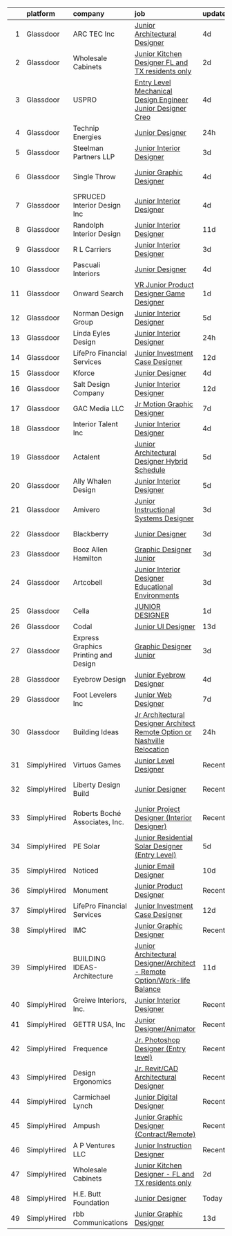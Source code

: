 

|    | platform    | company                              | job                                                                                                                                                                                                                                                                                                                                                                                                                                                                                                                                                                                                                                                                                                                                                                                                                                                                                                                                                                                                                                                                                                                                                                                                                                                                                                                                                                                                                              | update_time   | location           |
|---:|:------------|:-------------------------------------|:---------------------------------------------------------------------------------------------------------------------------------------------------------------------------------------------------------------------------------------------------------------------------------------------------------------------------------------------------------------------------------------------------------------------------------------------------------------------------------------------------------------------------------------------------------------------------------------------------------------------------------------------------------------------------------------------------------------------------------------------------------------------------------------------------------------------------------------------------------------------------------------------------------------------------------------------------------------------------------------------------------------------------------------------------------------------------------------------------------------------------------------------------------------------------------------------------------------------------------------------------------------------------------------------------------------------------------------------------------------------------------------------------------------------------------|:--------------|:-------------------|
|  1 | Glassdoor   | ARC TEC  Inc                         | [Junior Architectural Designer](https://www.glassdoor.com/partner/jobListing.htm?pos=101&ao=1110586&s=58&guid=00000182ed9b9d5aac1ad664771bd3db&src=GD_JOB_AD&t=SR&vt=w&ea=1&cs=1_3f365fb9&cb=1661843775103&jobListingId=1008094250347&cpc=A3A70288DE13670E&jrtk=3-0-1gbmpn7brim8n801-1gbmpn7cdj464800-057b9ef726cdf355--6NYlbfkN0ATuzukLZvOA7Cxi5gGVTPK8s05ijijAIGQnHXs5Od0Xxlz_9ucv3NNMmMCiVCRnamLwynqCI_gH0TeJNJ8dPDCE9JBqDAqH1bTDht-y13r2k6KK0hLrrYz-6H1kzOAYAPZ2LpBMGePNcYe-OxGoZbJ3nZcV01QIzIJzMuse7ZZpjxaUZXBATd76pcjJNWgO1tEMb6GILNJw8crEafLTlgDGBGHNRHy2FJDJ_c4zS3L84Zion32N5QP4JmFKBlnN0SCfnYEvxRxi70eZby-XKpRe_Ok0bCHGi02vfA9kuxXWuRtABaRUdHl0Mf1Cp_kRKBWcxhu2_QBUi3RgscsZIAcnf5QsiG0nb_xOadFHn_cjZU7AKkN6wDdRnA_RhlWRITk6HJVRMcPbmO6yUTboIzjo8Rv2pKw2p87UKAosVnNrg9QCR1SjF8MVSfPwVzFq_radzzh4WgFNvx_k02RGQ1v25qhmBrroAydr-d7W52ybyo6K5_h6DE4Fstz8uvX6SWn0vJW0vgj2A%3D%3D)                                                                                                                                                                                                                                                                                                                                                                                                                                                                                                                                             | 4d            | San Jose, CA       |
|  2 | Glassdoor   | Wholesale Cabinets                   | [Junior Kitchen Designer   FL and TX residents only](https://www.glassdoor.com/partner/jobListing.htm?pos=107&ao=1110586&s=58&guid=00000182ed9b9d5aac1ad664771bd3db&src=GD_JOB_AD&t=SR&vt=w&ea=1&cs=1_29047e21&cb=1661843775105&jobListingId=1008098268193&cpc=7C0AF3FAC6523A09&jrtk=3-0-1gbmpn7brim8n801-1gbmpn7cdj464800-f3fd95e2d0fa8d1c--6NYlbfkN0BlfbrJSa3PHbvhjyyeFfDNoZtTpcLzI_2-SDNU7B3WsGWIYDmyktT4bk3iCG4V_I4NSMt6RktoGBD42Vee2kHPTUwIdLEBkku222GgmCSbmWZsv0P5GArL2zHJynDTdLcdeNouMZgwEqPNoplWHHLppId7MgI_Mft5OHOXfBW-BWToCueP3bzQ6BGomKlampT51HXlDxzhyeBSmLrLPPIfovXdUoMWHvbFKMqQk_dvcsThzqnAcWdsv8HNr2rtGP-GVXvZdFBm9PZVN6isFesAT_nEr06s754OWaNIqqAGJnWMnJYuqBJHO5sz6vSEdkLuFazs7KdZdiYcz4MSm6LQoxPQttswschQvnohPJ5jTe1NOXceREkKHsgGTlGtsSFnKNxzZQPXVYyzCIK0Mel-cx4bgxwLAX1Utrc1UbuytG9lcUxXsrkRxtun710uxExUb7TXf2f7nDb4c4LvFSbM1sBhDaUdt0_C_-ZQ3XYLxJoNPawAqeLC2xvh_uPvJJ1XsEoJwuYOtw%3D%3D)                                                                                                                                                                                                                                                                                                                                                                                                                                                                                                                        | 2d            | Remote             |
|  3 | Glassdoor   | USPRO                                | [Entry Level Mechanical Design Engineer Junior Designer  Creo ](https://www.glassdoor.com/partner/jobListing.htm?pos=123&ao=1110586&s=58&guid=00000182ed9b9d5aac1ad664771bd3db&src=GD_JOB_AD&t=SR&vt=w&ea=1&cs=1_edb2c56f&cb=1661843775106&jobListingId=1008094854998&cpc=42BEC95245890617&jrtk=3-0-1gbmpn7brim8n801-1gbmpn7cdj464800-8309132feb7f28b4--6NYlbfkN0BRn4zFEnrE7Hgq_DYkZ6ukOxkKFK2hKx5vcgIJkJGtHqn-_lZAUF8xZLvQ0FswlpgDBcr4pAeceV8rQtFTdXx3FoslhKpkhqQdailWpiYSOWTn76GFyo9UJtDI1Ncu4n-timKgx-_3nKHfw-FKMvw0kY1gN_xKWMjABPrvyOKpKZfVVYuXbbJFlbhthFXF20WfMKaxxoqfOoaCqVJy5OjQBjmD5a8U4KSzX8F7qJ7pSBi9G3uUD1LK7FUG2ac7Ca7HCSr-krM0JgijuyyQxWfyTYZzou4_zhsBiyfLgZN572PMXpC0A-m2CWZR_DHmyNfXs-HIB_1r3gP5Jx9CpZul0eDR4BSYQ37tOhG3sgy8ULWlwlAIfEkuv1otrnNyaSEtgaIVLMFuDpieRO5H1m0wF67t6MWBvbSgrTK2P2gwdGwy4iGtMiEtR7HqilQHb4lCRQ-gHq4lGrN-_ybQK8FLCbJ5h1CChkPu0R-b9yTyNiUy2rTJxGEERK9ETkYs3wk%3D)                                                                                                                                                                                                                                                                                                                                                                                                                                                                                                                           | 4d            | South Windsor, CT  |
|  4 | Glassdoor   | Technip Energies                     | [Junior Designer](https://www.glassdoor.com/partner/jobListing.htm?pos=126&ao=1136043&s=58&guid=00000182ed9b9d5aac1ad664771bd3db&src=GD_JOB_AD&t=SR&vt=w&cs=1_6a8b0ad6&cb=1661843775106&jobListingId=1008101969155&jrtk=3-0-1gbmpn7brim8n801-1gbmpn7cdj464800-a56568d42361b660-)                                                                                                                                                                                                                                                                                                                                                                                                                                                                                                                                                                                                                                                                                                                                                                                                                                                                                                                                                                                                                                                                                                                                                 | 24h           | Claremont, CA      |
|  5 | Glassdoor   | Steelman Partners LLP                | [Junior Interior Designer](https://www.glassdoor.com/partner/jobListing.htm?pos=125&ao=1110586&s=58&guid=00000182ed9b9d5aac1ad664771bd3db&src=GD_JOB_AD&t=SR&vt=w&ea=1&cs=1_e0b89186&cb=1661843775106&jobListingId=1008097599182&cpc=3DB599BF2F4828F0&jrtk=3-0-1gbmpn7brim8n801-1gbmpn7cdj464800-81c048e17e95917c--6NYlbfkN0D0ff9e8Lfwlpl5zGbQmpn59AL71QmFd7VKOAnfyjZzp5sdngV8WPgYe0dov1m7Y2n6ENyDObNOwhKNfd7rXcdpfbE9GTdDpdt64x2Ho9CCkPzyOazyksdAeYNecdw0O4tv9S8ZJzhg9Oeq2Km-oDKFHaWUBhv6seCCv4hQQyLKrkjd2qPautQyQ6JYZ99Abacvy-ufNVwGeYxmMP4ycXIACnJhg-_gUX7HuSmJQm001HU-e5T5sh_dOCJ3ghPq2IfTb4qH8tHxy3cMMl8JXMu-6x755-EZ0KhxFTu3wsFf03k1LCM6GIMr7jOoo1WYTirBqKf46XGACaHSR5_tcgye59MoXHdiByqgBAbQ05Eu3HbUm3xMKrpMAWQJLUNZfkw-SIKJNKBYhEI_4u0xs349lHYSgd_El6_CYYJd1Bb72tYdsV8WTYg7LbMboN-nqRbAHzZLaEalf8G2FqMwYxgJsVFD119U05o%3D)                                                                                                                                                                                                                                                                                                                                                                                                                                                                                                                                                                                                | 3d            | Las Vegas, NV      |
|  6 | Glassdoor   | Single Throw                         | [Junior Graphic Designer](https://www.glassdoor.com/partner/jobListing.htm?pos=113&ao=1110586&s=58&guid=00000182ed9b9d5aac1ad664771bd3db&src=GD_JOB_AD&t=SR&vt=w&ea=1&cs=1_4c6f32cc&cb=1661843775105&jobListingId=1008093906514&cpc=AF1E4A3695F490BE&jrtk=3-0-1gbmpn7brim8n801-1gbmpn7cdj464800-f1e6843086cf684c--6NYlbfkN0AtR68e5gWpPxoovZgA7Udo-dcymoK0NpHFMpIgh7LYz2C1XxeLzcPjsk7UA9wIg3Bv6JPGnUWupLVEP_GNWpfB0grC1q4D1TLyKBQCh56e5gE8lcT68q2yEjIiZxRa0lI9tKQ9_RuaMoUbr-yvXJFevFSXzzb75qbXcB9GRVNCKcdMPm1VnIqSABOLmevdCLuKAKDh7I8XsSsZfwaI5ZH5IMe0PY6iiE-lf_oRs77tZSHOx7gMLfmOH__TR5BIuCwKRm8dPa97Zp5GRF3bhn3A6D499ReYpVS2aTHmoiLtbN_8fLzf5mgWqEdk-j0g_5ply7S-U5FiaC7-jBbAhYSOJqYUA47jvD_IAjjip1EkzMpdPtnMEjKeOcB7q1JcPl8c1yD3z_k180SvXCbfd1E9V_8YyU6EMDlWaNo5E0qPbi6uvstnO6Gv9V0Xte-Fqv2m5sINWdptG4xJJVnxptG7Xn0iV0PhdWl4vbrTEAPdGEZGesDsBLDBkjJM_tXQBQ8%3D)                                                                                                                                                                                                                                                                                                                                                                                                                                                                                                                                                                 | 4d            | Wall Township, NJ  |
|  7 | Glassdoor   | SPRUCED Interior Design  Inc         | [Junior Interior Designer](https://www.glassdoor.com/partner/jobListing.htm?pos=114&ao=1110586&s=58&guid=00000182ed9b9d5aac1ad664771bd3db&src=GD_JOB_AD&t=SR&vt=w&ea=1&cs=1_e1275bea&cb=1661843775105&jobListingId=1008094558478&cpc=632C08DE5A4EA969&jrtk=3-0-1gbmpn7brim8n801-1gbmpn7cdj464800-80ebf77650ab9797--6NYlbfkN0CyuKPqNU731rQxIAuzkiRbt4QedJXsrZ0xIuHeMJBfly7fM2DZXWCz-6qZzSdpwEO5m4JQNTI39-wSz6eSJAIe2DCWQ1g9E6jbihSTcdukLL9hmXddjUm3lrv3zPf-27_LJHtVvA-jmYa6UZrtqZdYTLq60kJRfkOUZ8MWNF_A7uzIKChvmUQr3Wmb0NbKUkrXadgRCnJ9g9t9riH3j-h6MHP5mwAcDy1crV2vlZ0iE8SD9vypaG0q6kKZiY7cfz1SvNx3CRg4Y_D7bOvHGVA86N8LQUEYZjrLrXiHgqND2esikLBrsalbNPI4xLPX-Wt01HG7JnUDnvp5hduxVZPCFoawmUSRT9srrrlsI7ByMovsuw-1tvtq1wVMn4njEtEV2c20HjXnJu3Jpg6MxqaUjdAoBoa_58zITZy_9BvwNt1_GzURmLPIlKKIBP454WjlbtUHgpnQsO7eXCC9IOXssVj6WI4pKJbu2YzcjgD2fKe6ISZgKrvmIOx3qMWIPi4%3D)                                                                                                                                                                                                                                                                                                                                                                                                                                                                                                                                                                | 4d            | Carrollton, TX     |
|  8 | Glassdoor   | Randolph Interior Design             | [Junior Interior Designer](https://www.glassdoor.com/partner/jobListing.htm?pos=102&ao=1110586&s=58&guid=00000182ed9b9d5aac1ad664771bd3db&src=GD_JOB_AD&t=SR&vt=w&ea=1&cs=1_f4a52079&cb=1661843775103&jobListingId=1008079188660&cpc=8A54A1F981347279&jrtk=3-0-1gbmpn7brim8n801-1gbmpn7cdj464800-4d09b880a2dec2e3--6NYlbfkN0Dm7HJbIg4ruS2rw2_5Kmv_C3Q2EB3IREHvkIjE52PdII9_P1yk1vyVd1wOci3etUI3lnF-YRAndig6bDddWximtRFYJcLTuaMrU3ZgL8XNmC60RS8tKwgkaSL7LamrLrGDZ-FE8T0i6TJrGFzUTct1bQ-txvhZD1XmZwOic30JtYiQduOiZGvslV0f9iKGCJCV03S2EeVbrOcf5XJdDfLp2gqw7SxsOa9Iw4IKpk3MdcGAPAWNnrFl6Vqk0TeJKq3h76YZ7TQ7e7827jNe-zbTCI2UUr4ix-WQac1va623jjmxYVenEfHj8UdUDCVNnEqEyeLZpDfn4lT6KKGzGO0mdyieDyeTSwO7eE2V4Z2LVOPp0sQcyNhIRtNzjYlFt9swyGvldzq1i_DtGkF7w2IqmLcOp3AiiVfwvaDIVt6ySZjjkEAixq8rKXCeSrHnS9uSa85yUgKBm9JZ_Cy-fDoNRARcYWdpQg2YfyCR2l25T54K9usAP4J-UcFaOKDV3vcpCCLM20vs5A%3D%3D)                                                                                                                                                                                                                                                                                                                                                                                                                                                                                                                                                  | 11d           | Long Lake, MN      |
|  9 | Glassdoor   | R L Carriers                         | [Junior Interior Designer](https://www.glassdoor.com/partner/jobListing.htm?pos=115&ao=1110586&s=58&guid=00000182ed9b9d5aac1ad664771bd3db&src=GD_JOB_AD&t=SR&vt=w&ea=1&cs=1_6f7f37c2&cb=1661843775105&jobListingId=1008096745499&cpc=70D6958B2CFB98E6&jrtk=3-0-1gbmpn7brim8n801-1gbmpn7cdj464800-9256d396ca24181c--6NYlbfkN0CEU7YCBRXIJuwh0S1DY5rcy4i9N2xzd4yTx-M7keG5IMdMUqIHQO7mqhmXcBCsmx_zUEN9x9Jyinyw1rIMw3lJEAyx7rk0mvyOU49hRE9wVYZ8FuoqmK5uAwopikWR5XXqHov9crqh_bN319ZOd0XA6mHeBW2lKg_8kdV_kNJPwyijPEaYKKGBHA7akwYOGHRbe0MfQ6QWf09IrAGEmY9IPB_QuB1e1DvR-s5ppRZtRHf6zQlc4hFXtpnSEICzckwzsNjXfqA8rwJUvVjSHcLQSKl8dauRetzP9hoFKUXqxJKgZnOwUDXFC70ENuRsi3p4ECy8WD2-WJzvuWorE_x5TpNZByyQbMyQ_MqlR8-hJrPZ7dxpdewYKkivTayKiUkAAIP3tG0CJDjdPBpT-fuqRgnwNAeeNxa80LxISzC1FNZcLZTwi0oHkT20l6tglzZhI2MCzTaUM8cGoWeRqPNDHJx8AcnNcVqOlitpfU75R9IJtxf2xPvXv1pLByPuEYzbwBTxjg1KBysbbk76v8WI)                                                                                                                                                                                                                                                                                                                                                                                                                                                                                                                                              | 3d            | Ocala, FL          |
| 10 | Glassdoor   | Pascuali Interiors                   | [Junior Designer](https://www.glassdoor.com/partner/jobListing.htm?pos=112&ao=1110586&s=58&guid=00000182ed9b9d5aac1ad664771bd3db&src=GD_JOB_AD&t=SR&vt=w&ea=1&cs=1_82de0d67&cb=1661843775105&jobListingId=1008093751792&cpc=1120CD366D53BFD9&jrtk=3-0-1gbmpn7brim8n801-1gbmpn7cdj464800-0b1b030b10c0aa56--6NYlbfkN0DzaDHVbxJ-LJZej0v9fk4K-FwNocoxjQ_zxp68kPBvcnDJ4c9ythlAMIilsGNi5wwn-LoRb4UEfgtGq3ZvB1Zg0pITTFyGPhriIrC2o3U87FUzBwYA0ldSfmyJzui37aymF4LjivGdvfu__L_3KTm697mo-ROHiiibsTSMDP02PNUNbTpvO5_or2O_806KvRsSxcRiSehbtr6fFEpjdBlsHStuqjJ-Ev-hi_lm_39upmtdspYMs1MF55yZSmZPel_MAur4nT5WzE-v5gJatMKXBYCNrGKXBiSpKpnWsdc4tiR1PmZgm6EmJnqJpofyL46pY9UCl8K6DcIUAU9XsEUP5be59WRupuBZ2NkVMqqVaPSGMKEyhHldwblwnaQZ6pTUj1BB-7pwzUpIMQerip05Jx9_DLWIZ7J5aqbqT74Kdef-ok8R0nphGzWsY7-7bOG2C_htqxDEKohfIpmd_JDe-a1zXqqRJpnf7w6hMI4kfLwjjvs73J3QreTRzonrccc%3D)                                                                                                                                                                                                                                                                                                                                                                                                                                                                                                                                                                         | 4d            | Boca Raton, FL     |
| 11 | Glassdoor   | Onward Search                        | [VR Junior Product Designer   Game Designer](https://www.glassdoor.com/partner/jobListing.htm?pos=121&ao=1110586&s=58&guid=00000182ed9b9d5aac1ad664771bd3db&src=GD_JOB_AD&t=SR&vt=w&cs=1_e92813d5&cb=1661843775106&jobListingId=1008099053226&cpc=F4EED0218A761C36&jrtk=3-0-1gbmpn7brim8n801-1gbmpn7cdj464800-07bbdb308ea4cc37--6NYlbfkN0B7YoEZZ2QAGDyEGGmBPAUWSHc1Mt3sMCn9FehKcWA3w0f8WX1n9N967XqX1pCIHHLFdmzbhUsIqV71s7ELi4968vvXF1tNBLroB6uxZKxOmwhjWdxb5OGPft9Hp_QzX1Za0pDBa7zXeAU8-B_2iBrng0C8MzgiMDMQd45vBq0TCv-HB9JvD6Trlxtp1XjkuDldERyobEKdED8cY4iUpTSkW6iDdFehJzsmfrmt-FTJVBBwlXQdRRGzwBYfVYjlM7LwHgl3_ClKrtArQn4eb0CyR8Kb82ILQj_9pLljYxwzZCBxmU_O-YZ3MBP0ULI6V_xW3IPDORUQtvhU7xQwTT5S1kzc4Y7oJXl8-dWZfFGMEnlIzDPQGDeMUQJU7iqxRUgKjVHDhD2n5Ko9okYDEu07MZF1RUy27dLZmZt2DSnTHNasi2-4PLSjg8-1kAaSe92aw4tlLksig5g_DkekRbEQ8zYSsf6CX4qR4EqGzhy6TTQsaOg8l53JY6oRaDR6CQ-55DsyMS7VvrF7W1hXDjNvC3P0Gwqt08fwHQMHDTNJebNtgcho1z_SyMz457cGL2rGoqKXqQ5IPMNteV8DIMgB-YXaqKBOfI6eK1ESlaO4zCN2tJSNz81CPaJ1ZNgpn6cdvVhrMQ8DZWWXq2NtgZx4l3WTBQOu3p6UEySI4nNQPkx8pLy5GXJw7MGuEy90d-6qt3oI9bKGyol27bqJD5WWJEXCIznz5-NZ38jjVkCtoH-dCadKXeY82-64aM1MM3RftYB8yS63WaO16-tk0Ls2AZTMsYOwvclzvjrCDRNUEtRQQbklCW26lPZeALDXtTO3sPon0MRlHAbkIAKLCgueyI-GMdXq84SD7ScWwReFH3MwMGZhvk_4InaiXoKdHOVYqcL9p5C19KZsOnHEAnf7OrGD2xGzzGL3k2Z-Hg91lZuWD7itBet0uxDZaHN6-4zMvLWjRqUcBvsaRCizJD_rXWfFNhEoKJima49iN5Y0LAFNH0Zx0gX6lAaE2LCDZoGG3qU2iesZKUFAmEbrcCv8) | 1d            | Seattle, WA        |
| 12 | Glassdoor   | Norman Design Group                  | [Junior Interior Designer](https://www.glassdoor.com/partner/jobListing.htm?pos=106&ao=1110586&s=58&guid=00000182ed9b9d5aac1ad664771bd3db&src=GD_JOB_AD&t=SR&vt=w&ea=1&cs=1_bbe75f53&cb=1661843775104&jobListingId=1008091013496&cpc=D297ED79D8873EB5&jrtk=3-0-1gbmpn7brim8n801-1gbmpn7cdj464800-efaf4b689120a06a--6NYlbfkN0CHpSnjIPxMtekS58WZl5Olhjo2iWL5RjE_Boe0ccr3FtkVqT9ttgfNZuNgCYEyW5kaF_j_ERvRoMl3aOL6iELE_iFuf4jM8Pcb80In-m0Mrq_JOqu2SBYXbdh-aTyqsqhel4b4QPkyIMS99RJA6ELd1DC1iLPwdJscJEGiT3D7We9RrQ9fn8RAabDk3uGoJ9_pMWErQL44b9dnjSOnKzK7Vym2OqsGOAhxZI_eDo0okqTaSDEZpLkJqBlZ1MeiCvshf_48lbfC7dUNGqDHMVn1nrH2l7lGU3jCBA1PI3ivF_jVd1d6ZxFuX_bUsXhI5PboqmTUXh2hlIycH-v1J2KBTDZ9m4kGftqRt5cft9Mt2NbRQEeXm35kF93yQmG-IZVz_YeE3def9bRMg1R25-prGzCsB92_KwbTo5Ka2w-UhPVjf7f_yys6w90F-R2vwkop0iTkcsRva72XjWNhvF5zgnEtGqA5h3rk4WCcy3P829JW9009J-yez5_aE3qES3AWTsHezfOoKQ%3D%3D)                                                                                                                                                                                                                                                                                                                                                                                                                                                                                                                                                  | 5d            | Redondo Beach, CA  |
| 13 | Glassdoor   | Linda Eyles Design                   | [Junior Interior Designer](https://www.glassdoor.com/partner/jobListing.htm?pos=120&ao=1110586&s=58&guid=00000182ed9b9d5aac1ad664771bd3db&src=GD_JOB_AD&t=SR&vt=w&ea=1&cs=1_f5b17e79&cb=1661843775106&jobListingId=1008101074480&cpc=D2F1DE17EE1F43B9&jrtk=3-0-1gbmpn7brim8n801-1gbmpn7cdj464800-4912c4eea68bd0d4--6NYlbfkN0AODPOXscLRAxm9jsjbteOzZ_D1iDMBTg394OGSZWek37ZhFC3Ck4axA_L-GuQUyoC-bzWEhTy6cnWIrjQGXeyxGNTM1GcgEyfzGRqAQn53sa6vTCQZtNXkHzoH1aZinIkEg3Y6dvoerE15aiqBxV5CBjui6aKCtZmhnWeQdnlEYgb_XRSRx9OztEeaI-Hw9V6k4q7wxYwKx99LcNdqRSaCq0hjz-LYuYYUb3iG8oumLsbds0YuCcyMM4uJVEgy8XBdH2PPpVOYik6vje7VbEWeYNXGlsb0w4u1N8UR5D51p3RN9NnBety5tfcPX7KQ6ogdaFSPincYPTEgkwuuYxD82cqzU_Yp0zEfGWchGEdRnNThTKS7BQGX99QabRb2F0DkRg-Ajas1UEPgn88lHtQpv1S7UM7vN5sNpdYkWF8JxA_eirHvyBqJtSKU6Y2twTT8UzSWgLrZhapmcKE5SBfRj38rKnstX28h2f7k-ExOjK1tjCdjaor0n5UDsTO5uMo%3D)                                                                                                                                                                                                                                                                                                                                                                                                                                                                                                                                                                | 24h           | Houston, TX        |
| 14 | Glassdoor   | LifePro Financial Services           | [Junior Investment Case Designer](https://www.glassdoor.com/partner/jobListing.htm?pos=104&ao=1110586&s=58&guid=00000182ed9b9d5aac1ad664771bd3db&src=GD_JOB_AD&t=SR&vt=w&ea=1&cs=1_297480be&cb=1661843775104&jobListingId=1008076685751&cpc=AF02A54CD0F60729&jrtk=3-0-1gbmpn7brim8n801-1gbmpn7cdj464800-727924652b8fd072--6NYlbfkN0Dx3r3E47sSe5bB3PIy1uzBZvlB7xy2NhfhZMlxQTsxrB8uLyVvmRNwPFYWTBk5FF4WHpjSI-NS59NfzYTDH3ELqzy0YBYVITRUNzKTFbHION4ITYKG9rBmi_5My5BAlMFmVsFVG6HhY3-dQPDDge115hsRmcuXBqmcB7o5MCtFRikzv6LELP-ChSq3VddlmTguq1_0EkRv_l6QRvTVDL5k1N9vSaFdDKD7b4VWbV3Q8p5RgaM7HAG4KvYG4Qomy26UikzhaPAetpFsvAc3hwWJDe-s7xVbSrUBV-gq_yhh0G655f-fe_sRnUjfn9qPRrUVhUQomROUlunvZjyz9V7PYFOOxkpo7A5C--Mm3g4bm8P-xCkfAeoKWDaovscWlGx2P6ObG-C_FsH6JCuCuHpHbK7NrWlJh2z5c6qD93UXaTZe7Q0JzXDZ4w-TJnZ4goW5Z6199XWT3D3cALI6TALdDgFdfMGt4F3INAsZYyWYqZ9b9EUT6w68LWdYBrnj25KvelVxoS0Xhrc8a2WqDyW2)                                                                                                                                                                                                                                                                                                                                                                                                                                                                                                                                       | 12d           | San Diego, CA      |
| 15 | Glassdoor   | Kforce                               | [Junior Designer](https://www.glassdoor.com/partner/jobListing.htm?pos=103&ao=1110586&s=58&guid=00000182ed9b9d5aac1ad664771bd3db&src=GD_JOB_AD&t=SR&vt=w&cs=1_24f8f839&cb=1661843775103&jobListingId=1008094267894&cpc=AC285F3A3ECA6BB0&jrtk=3-0-1gbmpn7brim8n801-1gbmpn7cdj464800-817b2b742e64e586--6NYlbfkN0C5IatSLh_Ak1q39eQQoPIxD737RW9NeiYGvIRXkrLjEBkC4LI6KweFWWPiS1PvvlxUGdptNRpw1mKcG6uwONvCySWnoOePvZjv-5UDHtES02hrrnV6BclfjQyml_vWbILDvjFYcbpWqzkbxJHd24OcR_-727oMjFKmKdl_pqhcqf5gAX6r6sc59vJbZ4i6o1c7a4uiLj1hBidpWg54qUGMGir8QmewzXwBp_c7JfaMHdKkSRXHrhqkj4LVMSCyIa2-TdQgahCZifHVZBGBiEw7u8j-WIAaT2JbMEexMgaq-VtmAE9j8ZoKrbiFJkoEankRaocjRr71o88k03b8ZNfqEERhQNii3fCwv29iQ79jPzLH8hrKSPNt0mP0YX30kgi1DvGZIKW51W2rssU26mMkZ3x-fvKICmxYnP1rSzBAorNyPrNEXug1hpBXhoHltmuzSsJjODvQF3hRbSDHguw0xZQsmgW8oaUMMj7oTJFpKLs-b4gR6TI1RsmsH2h3nmeUcjD0zByng5lAi5XHaVGngvvjqKzNoJoZO2PQG1-uRfyXTlHulBjn6I_87wTyLufqmqJTmayC27UdiIKLWMUjoqBeO4pqz9A%3D)                                                                                                                                                                                                                                                                                                                                                                                                                                                                              | 4d            | Draper, UT         |
| 16 | Glassdoor   | Salt Design Company                  | [Junior Interior Designer](https://www.glassdoor.com/partner/jobListing.htm?pos=108&ao=1110586&s=58&guid=00000182ed9b9d5aac1ad664771bd3db&src=GD_JOB_AD&t=SR&vt=w&ea=1&cs=1_fd88b57f&cb=1661843775105&jobListingId=1008075992039&cpc=FAD720BB8CCCB15B&jrtk=3-0-1gbmpn7brim8n801-1gbmpn7cdj464800-cac9bb80cb5501fe--6NYlbfkN0DdNONLqhA8z6QrX6vw37qu8cGScUjPKwqVQr3YAsb4-5m6SkYfcfunuN3jUxNsfWU89sRWVHoZH6XUZL6xZ3IBC0CyBN6nh6kgszOkxrZYpxDZ0CYY51q7uLAbKqLo5XowCTL3Y6p4S9_HMBpdnAlD9UsLDhoLu5SCAg_VPBu2PHn28n7rDHPApDAvsjGt65PA0u-EJD4_Bd2Lnq2P-Uc5SstBk0mJhNrbK9iwduRqcddAtHQEy_FzojsTKwfdJXjeEl3Ut_6T8m3JcAimwyW00pWU_a3s8krvMpBLkJnd6lC8RPNfd4RRMRTagftFVJXDbyrsFxec7zY2KKreIbCZ6616c628HUy8Y2xUPblLNHM_KY5djMKObA4Jff3nUYseCbeF9uMPPs4TqOJQAiTCJZLUsOejoqLEYHcSU6mik0xuwJIPaMAO2xbOyhYSyN8BvfyXYjQ91HTovh-_ZYCg_ea_Kl4QzcKa3_HxLvQ1H3h9tgPcpgByyZ0rwyBeHQ6BEANoz9T3qQ%3D%3D)                                                                                                                                                                                                                                                                                                                                                                                                                                                                                                                                                  | 12d           | Red Bank, NJ       |
| 17 | Glassdoor   | GAC Media LLC                        | [Jr  Motion Graphic Designer](https://www.glassdoor.com/partner/jobListing.htm?pos=118&ao=1110586&s=58&guid=00000182ed9b9d5aac1ad664771bd3db&src=GD_JOB_AD&t=SR&vt=w&ea=1&cs=1_2328de5a&cb=1661843775106&jobListingId=1008085746301&cpc=2F9DD8B511C89582&jrtk=3-0-1gbmpn7brim8n801-1gbmpn7cdj464800-f0620e6494274b18--6NYlbfkN0B8wc2uI2eQGGJXf3d3nLXPKFzo95-IQeOuA075nEXwX6FPQD_zAYTaUETnn7SikQCCOmcmzbb9Z5BnQ4uy5QYTopO5-dYTl6ZUhkEmM11yhyV7mdgQyzzxMAj1WnjFfhpwCW0CXK9jWNvfIAyZ96VyTkEEWaQnk8u9qlSt0KqnWQa2DleWvfGBeQR7eVYqDrRy3v8HSIeqVZHVufMTGF1CpU3Jcus6z_vEJjAGj3QYd7sbPeViEyeV27gjixw8t4EXh5rrpOlOD1UUejONLn0P4VB7eKCJ0Fdj_tD8UELHQe_YEDlPFmzaSzoRVaDwpeClDfEH-Y_fE-zumR8ea6wgDxrQ5aZGrkxerj6G06-dxlso_iSSGHhRSAk5bjUAl5cq3NYrlL00I-FQwpXr49yfCKCM7-a52oCjIJaeR772iXgSTeO0pO2EsOUjKI-KTC5cpZ4W2vkf44cLvHhbYddwHiCmSu98i6pLcrUhmM7nQDsSSjJusujyjy25tg4rJh0vXOr_GSoL5w%3D%3D)                                                                                                                                                                                                                                                                                                                                                                                                                                                                                                                                               | 7d            | Fort Worth, TX     |
| 18 | Glassdoor   | Interior Talent  Inc                 | [Junior Interior Designer](https://www.glassdoor.com/partner/jobListing.htm?pos=122&ao=1110586&s=58&guid=00000182ed9b9d5aac1ad664771bd3db&src=GD_JOB_AD&t=SR&vt=w&ea=1&cs=1_613e11b5&cb=1661843775106&jobListingId=1008093696882&cpc=1FDE87803EF93CD3&jrtk=3-0-1gbmpn7brim8n801-1gbmpn7cdj464800-59443bd6d1daeb87--6NYlbfkN0BHO6Xna3q-OA42Vsaiw1ZeznZFfapgo8usajcmRKi3skOMo-kYHK_BA8RYVOp6Cz-wAL9beryq3uwVs92uFI_WrwQtbvjFPpwwvcebrHFGqkBQnB4NoZfETul85aV2HS6AbA1S5S9UcIJeYtXBGW2AHMDF1IQf0bYVyOqBwIx4QAg-Uee9Wb-_HE9ErkT6gJWNMqQMmyO5aaMPMIthSL0c_aoPJihAHrQwwe9mDCkDqQDXiZmpafx71LMFJY28HfmDpjp7Ob5zOTe8fIro2Y3Ed5UwoMxI1zLHMhQCZh4d3kENTuaeUu_bomZyJBZ1QrLayPLNXZM8G_BK0FZFqijJuR1wtL-3lwpB-KBQ5twtQDubz3mLIak4mj9zS3uFYESulTKI6fLZsvJ9x3bsUQYuhc3CkeH-Z0KtbScUaXGmCDJ0kzmCK4csF5_IbQ5I4p26DBWLdiFRHO9s_7EHkmAiNWpTWZC1fNvd-CLnfgkhKMeFrT_aAOEPpITdZiDq8_A8Lw1m0O7pNw%3D%3D)                                                                                                                                                                                                                                                                                                                                                                                                                                                                                                                                                  | 4d            | New York, NY       |
| 19 | Glassdoor   | Actalent                             | [Junior Architectural Designer Hybrid Schedule](https://www.glassdoor.com/partner/jobListing.htm?pos=124&ao=1110586&s=58&guid=00000182ed9b9d5aac1ad664771bd3db&src=GD_JOB_AD&t=SR&vt=w&ea=1&cs=1_851129a8&cb=1661843775106&jobListingId=1008092199805&cpc=C4A69CCDBB3B9599&jrtk=3-0-1gbmpn7brim8n801-1gbmpn7cdj464800-c7e533ec618061a2--6NYlbfkN0ChYVx_I3yfZ_JDY3EFoivtqvi_stwnZ_kRt8Dowt_l_d1ydueao4NE-oUleRJ4yhivP1bJ6X-_hrFfDij23G6Kedu6bYS259fpWRSOD8Heq0NTpia_9G8wL2KQyWrCEZPjgnzh2IQ_s8OR6LN4GNp_DdqEm65YDcOj4B2LnFFO5IVANQi4uESTLDO-vuv2y0o-NG6ioCagIvZwTgvst1bHVrJvy9BrkPWpB3HBCaqbcCFxI4qoI6AiqJHSeC4bRdq0i7R9qQpQQ6mH2zfTjT_4hkuPc3Zx01QnQF0bJJKOY2zABfiCQPtLb3hsuUnGN6rhhj9qAG0_EMZ2BeDvZBsPAb0y5rKV4JvHG5Q4GzXxVLyaitNdszpEpQixIc8fGWV6MBDMscm0grMbRA-LGI5ub6TTnSIARIUsu3fdn6ES-ZYoea1gmCxZVkmg-rWFkUgF0sGdqY_fOeIvHC8F5_cEdtMWSUDdiyHilWrXZRQpGe0AMrAmZT3ESbpM4NupGS6EEjdjrmwwTZMp9cOl7xraZA0n2RfL_Ro3gTpMtEv7pAwbu4uc9n8XT1qkpKMK_LHIzvu13Dl_Dc1LTjIhNYGuEkHe-PiGfgPV6P7AJOv_ZALcZRlGYP0kcUe0F1LKk2UlsXuX_hlS9FdmTxytiaE-SfnlBYfVRjyQOK1VesRKRBiUIj38vCYNRt-sydGKOlxLUcbHUX_Z9BojriBG9txqnJAOg-wxAtuiTzLowC13SJ0II0_r61BLGSfJZnLd632Q8aNX0gtSY_6ukw57oTIVPeMVBV6Aj0fjLQdV0tyzYMxnN5w-ogIU9dsaqxX-CWzegJemZQNx8SFJNUlXfMOe_rgoHsEq9Akipows6lYskxhDldx4MzqAfLLNpWmG2ngyazp48yHNPO9FdIjoE8Filg49OQFQtmTrsqWclbl7XJiytm2l0oKHQ7-dyFMNgSQxeMaibu7gj9WdzzjKz4scGoKem07mH-8%3D)                                           | 5d            | Seattle, WA        |
| 20 | Glassdoor   | Ally Whalen Design                   | [Junior Interior Designer](https://www.glassdoor.com/partner/jobListing.htm?pos=105&ao=1110586&s=58&guid=00000182ed9b9d5aac1ad664771bd3db&src=GD_JOB_AD&t=SR&vt=w&ea=1&cs=1_a33352ce&cb=1661843775104&jobListingId=1008091566414&cpc=965F231502A4159E&jrtk=3-0-1gbmpn7brim8n801-1gbmpn7cdj464800-c8537156eb3c3700--6NYlbfkN0DAwgduWqBP7ymGN-lTADpinz2i-23XbRAyg5ywqS-MDcD2icDSBgQYI0iN8LA8SPRAG9aC84WMx3VDSBYTuDJPoPu2zxkHUo-8ASlY7u6ke2h44nhf4oBoo5yEnqKGyNBB-f8Xh3fZTnd8bAKW89qVI2jRjhbd7DMtPLaEONyrFkLMZOwiSpKGuSCTTVeMv7evYzOuC4AVYSwAp4Qg0caXuIR79bAL2l7tjZusx21J06t0RS5YoQ-q1BJ19GGe2XC_1Pz2_PdVx2GSPr5L9X6Q80i8eHnIsYYzeaqH_jYDrEhFrfuolOZx7YWBc_jzaMSTlxYO_xF7rTc7bKJ76Cw4Kp2Ads33JUItueaS2YmMCBJsU8aTyBXDSkGMaj7IvDGIpXCKNZKAdUvXn34cQADquKOicHQTmFj7OYbtCx2g6xQHmzytGy2WbN8LN-J3WdwQCGxCgDm0hbkQrrQNVNWv2JdVJdwdsEJi32yhFhSkxV3EWo51CV6TdRvhmPF3EUtkYqO0Xr986w%3D%3D)                                                                                                                                                                                                                                                                                                                                                                                                                                                                                                                                                  | 5d            | Stuart, FL         |
| 21 | Glassdoor   | Amivero                              | [Junior Instructional Systems Designer](https://www.glassdoor.com/partner/jobListing.htm?pos=127&ao=1136043&s=58&guid=00000182ed9b9d5aac1ad664771bd3db&src=GD_JOB_AD&t=SR&vt=w&cs=1_ebcfa82a&cb=1661843775106&jobListingId=1008097148932&jrtk=3-0-1gbmpn7brim8n801-1gbmpn7cdj464800-aa9339aff9f4356e-)                                                                                                                                                                                                                                                                                                                                                                                                                                                                                                                                                                                                                                                                                                                                                                                                                                                                                                                                                                                                                                                                                                                           | 3d            | Remote             |
| 22 | Glassdoor   | Blackberry                           | [Junior Designer](https://www.glassdoor.com/partner/jobListing.htm?pos=130&ao=1136043&s=58&guid=00000182ed9b9d5aac1ad664771bd3db&src=GD_JOB_AD&t=SR&vt=w&cs=1_4ad678a9&cb=1661843775106&jobListingId=1008097501728&jrtk=3-0-1gbmpn7brim8n801-1gbmpn7cdj464800-48d66cfcf35abc06-)                                                                                                                                                                                                                                                                                                                                                                                                                                                                                                                                                                                                                                                                                                                                                                                                                                                                                                                                                                                                                                                                                                                                                 | 3d            | Maryville, TN      |
| 23 | Glassdoor   | Booz Allen Hamilton                  | [Graphic Designer  Junior](https://www.glassdoor.com/partner/jobListing.htm?pos=119&ao=1110586&s=58&guid=00000182ed9b9d5aac1ad664771bd3db&src=GD_JOB_AD&t=SR&vt=w&cs=1_4b4540ef&cb=1661843775105&jobListingId=1008097391964&cpc=3DB599BF2F4828F0&jrtk=3-0-1gbmpn7brim8n801-1gbmpn7cdj464800-16c71574a40267a0--6NYlbfkN0CaLaeO0W0aSDE10oNno4SsRl14ssiVXEJb5QYZji-zahvEu0xfL2FT9xiGXFqxhLhb3twJM7PHom58qPOiMeUwXzwUjPVK2VMZYKnrUbm3nUU7kOgJDn45XnQE6Vdtd_dVAGYTGG7HNMAZTxuBvJi8s48BdWrqDGXbaX3RjqQj018GRehKIuVHR2m5aEw5Y_N4raRUffBokRNtWCFZjDkTNEbkJEga93AUA7wnH2o_fpVinhRpNsJa7M28IFthBCcw5PfLZR5HJ-gF44b1Whcx58ZjFAYbDRBUQc-mv4TzouydE7_493ddhB7axY4Puc6Er1qgKwSgqanIL821J54iZZl01tkPRFbjK39wZ2Ky9Siaa5lMdCpEQ6X4pBstkSVK-QqycGpLkl5jOsZK0MqeoEGCBhC4WKyN_0IRD0YFGxdMUagJKkZpZDzmNVb_MIhofG5vwvTuOWEC4x6b8haNDde0aLXfqswcF5g2pgwvzQ-ArJ2wpsX0GutqUSld3Qm3vEGpiq3Mg2ju8z7CCqUBbcdf3IZfuaFgCDIqzw3gDYhkDBKDZ86yz7NlPW5AgQs%3D)                                                                                                                                                                                                                                                                                                                                                                                                                                                                                                     | 3d            | Maxwell AFB, AL    |
| 24 | Glassdoor   | Artcobell                            | [Junior Interior Designer   Educational Environments](https://www.glassdoor.com/partner/jobListing.htm?pos=109&ao=1110586&s=58&guid=00000182ed9b9d5aac1ad664771bd3db&src=GD_JOB_AD&t=SR&vt=w&ea=1&cs=1_f809e3f3&cb=1661843775105&jobListingId=1008096671486&cpc=32919853CE787A65&jrtk=3-0-1gbmpn7brim8n801-1gbmpn7cdj464800-be282ba226dd5bde--6NYlbfkN0B2sIQFTqEq1kiQ3CZkkCtyr0qoo33nlYCCJ0vh2K56UbM1obuZge2a_x1P5YYZ9UDPZRhZ6ybX8VCrBNBdk49Kc_5877U7LlBG2byGmctRZoKLEAN2YvzNa2h_HWYUiOanK6G15C26-TG0Mq9KoyabKnTS8A3bX8hXBOGfphQC8V_paPG31gzVQ2ZEh_3BuWRjoIAbIdkpTrX3c7Avxs6Ur6gqOGlhb3Kl9r46MG8r4pL3yrRgldVxps8RLvHr3_vcYTqXhrU1y4XPU6H6Nc-bra6g13iSN69dVoSIF5Ur0lMMhWFzyIhf-BN6XkeNWxNni8M5C9jO2DZA0xuVD_GjBSPH29b4Qd4A83qFmcv-TOCCGo3G67pPG7lP-sBoT3pdCmV09yS2mfRq6NTZSRzbhkFoih1CMr7o-lqx5VbVOd0-qU5PzAOuQj0CclE9MAzOMbaBCLp00nhUmNIXaExar-AFGXRshA8o2-EcwJ6dipgLIH5Z3SYMau8Zpy3-oo-0lCwNaXt-Dw%3D%3D)                                                                                                                                                                                                                                                                                                                                                                                                                                                                                                                       | 3d            | Temple, TX         |
| 25 | Glassdoor   | Cella                                | [JUNIOR DESIGNER](https://www.glassdoor.com/partner/jobListing.htm?pos=128&ao=1136043&s=58&guid=00000182ed9b9d5aac1ad664771bd3db&src=GD_JOB_AD&t=SR&vt=w&cs=1_fe65c948&cb=1661843775106&jobListingId=1008098907584&jrtk=3-0-1gbmpn7brim8n801-1gbmpn7cdj464800-c9b7df005964ff44-)                                                                                                                                                                                                                                                                                                                                                                                                                                                                                                                                                                                                                                                                                                                                                                                                                                                                                                                                                                                                                                                                                                                                                 | 1d            | Philadelphia, PA   |
| 26 | Glassdoor   | Codal                                | [Junior UI Designer](https://www.glassdoor.com/partner/jobListing.htm?pos=129&ao=1136043&s=58&guid=00000182ed9b9d5aac1ad664771bd3db&src=GD_JOB_AD&t=SR&vt=w&ea=1&cs=1_f0f2a033&cb=1661843775106&jobListingId=1008074763452&jrtk=3-0-1gbmpn7brim8n801-1gbmpn7cdj464800-0f436a2a2c6dba5f-)                                                                                                                                                                                                                                                                                                                                                                                                                                                                                                                                                                                                                                                                                                                                                                                                                                                                                                                                                                                                                                                                                                                                         | 13d           | Chicago, IL        |
| 27 | Glassdoor   | Express Graphics Printing and Design | [Graphic Designer   Junior](https://www.glassdoor.com/partner/jobListing.htm?pos=116&ao=1110586&s=58&guid=00000182ed9b9d5aac1ad664771bd3db&src=GD_JOB_AD&t=SR&vt=w&ea=1&cs=1_fd978f4c&cb=1661843775105&jobListingId=1008097419394&cpc=9EDA28EADF1DF7F0&jrtk=3-0-1gbmpn7brim8n801-1gbmpn7cdj464800-402d26fe3e510699--6NYlbfkN0Bo_CM2a8GgFIiw_-9fb5ug3xmG_MFCzpxBl7ntROtVZTUTxHtYlRzzkTXrsRPVTqHuszCgAS0a4_l__KKhtLJpdarOtlVhGVKeipl6ppd8MJu17JPU_tGp0ukjh2HBBkHKn210prKP6OZmKhACTwgZoZbvZikJaIIFVwbmFudqhlMt7rj3gcdc2WYMRswE6BWzPv3JvvVsRJniwNhQWZfxXwjRyUQuQ4EafHolKmG-e-9Sk0vYgmjXcJL06-uNhSqzYQ-7NiSFJz-Gj9p6ctNK9YCU67SKBmqaMbmlCphbp10h0gH7OnDibn4EKoOa4mrx8qbRC15Ie3cxCF3f8nh3KX3qD0j0HnBr7fpiFMTADgSbWqOjY3x40U11uaNrOZJoLTEVGClNuk74rAcYSJ_fKN9T_1sfi80k1Cwo-6j2NyDgSF93H4-7pmFGV_K0wXlCefQJWzgASRs52_N3OuiclZuo5U24yF9x0B-sqsyUDE68aKUL1ny9IDAgygqXxUkuCIzFddVp9A%3D%3D)                                                                                                                                                                                                                                                                                                                                                                                                                                                                                                                                                 | 3d            | Cincinnati, OH     |
| 28 | Glassdoor   | Eyebrow Design                       | [Junior Eyebrow Designer](https://www.glassdoor.com/partner/jobListing.htm?pos=117&ao=1110586&s=58&guid=00000182ed9b9d5aac1ad664771bd3db&src=GD_JOB_AD&t=SR&vt=w&ea=1&cs=1_2ef24f96&cb=1661843775106&jobListingId=1008094467177&cpc=07D58528F3898F33&jrtk=3-0-1gbmpn7brim8n801-1gbmpn7cdj464800-453dc9793e299362--6NYlbfkN0BLmDdcOjVRisw0vZoHyqtdBi0Jo05h749EvTZaQImxRqlzv3Mr6SdJ4_p73Fj95RPWGsyyET7hoIKysTZGpPEjxbqfeyD2ZjVl1_LmRoQy2Br9ENqAa4NUS2RcldJ_EeIVs2I9tOO12bsAkeqYXDynsphlNm7zsK-V_Q8wP3ltj2g-lPJrgVyhFX2B_h2mWApycj0tsCQa2I6Slk0Nti21XLMVp7RHLbqUqhXkvtsadYtAjsDmz0Px0j4lXDLaHU3tA9hs16k4pQOeniXY6P_6shlgWjsxRWhrXvtulpvDXbXMOrqq8Hhys6DKynDYHWWDDlUSChcA2MapBBqCJNCQIJ2vKYtiNGgZ9ZCW-s1W0vjqxd0c90NC6CbwY1KcsVoWYDisPiXZK3gT1V_6sGAjjMmF8M9AMN9HLCtsYSU9QtUMKm9FbOcZn3AB-uXHapccUulMB4kRXOE61h9Dvg9eWmu4M_I-7kOOuOO_kHxp_1F7KmcWeVxqgWcPwxX6gQQ%3D)                                                                                                                                                                                                                                                                                                                                                                                                                                                                                                                                                                 | 4d            | Miami, FL          |
| 29 | Glassdoor   | Foot Levelers Inc                    | [Junior Web Designer](https://www.glassdoor.com/partner/jobListing.htm?pos=111&ao=1110586&s=58&guid=00000182ed9b9d5aac1ad664771bd3db&src=GD_JOB_AD&t=SR&vt=w&ea=1&cs=1_f0499c73&cb=1661843775105&jobListingId=1008086042066&cpc=9FE5D8D7282D4400&jrtk=3-0-1gbmpn7brim8n801-1gbmpn7cdj464800-982a891b7b0e3843--6NYlbfkN0AIkon2q1iM7WWajOw_YocZv0AglawGRnh4nbjyecUpCQ45HNTa46BmAOCm3IGaBywIxSNhK6P5_zNtmFfUB7Me4Dnrr3QkKNkLdDUfgppoI1F6c5CXFFUBw4ivuhlDWQphxFhbzJHAxkjeufHDJ1VRXOp_Rif_kxK1fLo5eUF1rkVo-gKXTDCIP2MdP3cu_iBiZqZD7TcR1WlpPXhSP91n_U4V7_3OmPYvyMOc48Buvqt1p1yrFOA0Qej-eg0qGvWRF7ZrZkRu_35T27R0UuueEZMuuZM7UDYj1XWvn16GgYOMv5IZeu5ItViPrchylJIpsbNTB9_AW05UL5HBCI5xGv0Jp16RMNKkJ8XBxKenqEEFoB4yKJrrh7spc_qCS7M3yLACGGn-UCAt5VxHM_fFuDdx1wASte9SBJqLgQDTlQfTkASW1QgaAwDVU4m1U1WiIdy8HgYJXKmJB2xTSvCZF8KttVW-fIfLdLdA1iluOddrk9RajdhQ9rVeAbiaVXgE-98I1IoD9Pn2P6CnD_dkBkQEz0WfTEDyiwNUrkn8SHPzQIjZIGaT0Ya0u6tfDN7pndbjqAUIzJ0My4YX6kUk4-CmLOB4tA0hlnf397I0zkw6C90ifOYH)                                                                                                                                                                                                                                                                                                                                                                                                                                                   | 7d            | Roanoke, VA        |
| 30 | Glassdoor   | Building Ideas                       | [Jr  Architectural Designer Architect Remote Option or Nashville Relocation](https://www.glassdoor.com/partner/jobListing.htm?pos=110&ao=1110586&s=58&guid=00000182ed9b9d5aac1ad664771bd3db&src=GD_JOB_AD&t=SR&vt=w&ea=1&cs=1_8fd0cd71&cb=1661843775105&jobListingId=1008101522084&cpc=47CFDC01B3F81FAC&jrtk=3-0-1gbmpn7brim8n801-1gbmpn7cdj464800-1408652749888ab1--6NYlbfkN0BoeN8o2TtYIymYcGb3iHz_h7Kekt3ZVqOBcUvSGCcqpZG8odRd7ezbiMXdDCZmGoX7ePJ3Z7aAkzmVuVgT2TgcuUZzY7-W4eC4EkfMInd1CQVz8yTsc0JSvSu-iCqs7shIeoKJsDKrRBdDMW_amvG3BpSIRzscDA2Nnos781tYpktAVdz7jKvqHNt_JhhjS1t4TKNbiN4sRPccTyTZLZLomkaR4tsV8GTu6fVHJcEtILCDkUV89CoZspCXRJsSubrM-xLkNVgWDHVHd0hEyD_ICss3bV6iEz54y9F4fNY7UTlseaoqa03QX-ESavs20RwZR-G6Xfpbsp0FQqrXwhCSwRQaat1GTgsuqYduOZ_xky8iMTurQHpxLKHh_v3325lJ5VS4XNVRtnbrNLy1zbAP-Hu4wnKzqPptGz6G6noTkk7ICoOM2RvHAe7LzztL28U9HStwyV22Kh-o1Y4q4vDXE9bM9Hs8VxmShAthVrIM5Jv1zl2-kXFZEyWLMFxdDYg%3D)                                                                                                                                                                                                                                                                                                                                                                                                                                                                                                              | 24h           | Remote             |
| 31 | SimplyHired | Virtuos Games                        | [Junior Level Designer](https://www.simplyhired.com/job/MJF3BTXnIN5WFDFp1sagIJKhJ4tTPe0BfBZOunYzQeRF0q3QjL14sA?q=junior+designer)                                                                                                                                                                                                                                                                                                                                                                                                                                                                                                                                                                                                                                                                                                                                                                                                                                                                                                                                                                                                                                                                                                                                                                                                                                                                                                | Recently      | California         |
| 32 | SimplyHired | Liberty Design Build                 | [Junior Designer](https://www.simplyhired.com/job/3LP_njsfXRefnif2QWk7ytEBQ5VPg4Qh_bCMS0eqmvS5p2-xBBEt8A?q=junior+designer)                                                                                                                                                                                                                                                                                                                                                                                                                                                                                                                                                                                                                                                                                                                                                                                                                                                                                                                                                                                                                                                                                                                                                                                                                                                                                                      | Recently      | Grand Junction, CO |
| 33 | SimplyHired | Roberts Boché Associates, Inc.       | [Junior Project Designer (Interior Designer)](https://www.simplyhired.com/job/KWOdaQqdeHSS3lxqyCuR0Qwr_xWV4CC7XwjArgbynArE8r030Ypxlg?q=junior+designer)                                                                                                                                                                                                                                                                                                                                                                                                                                                                                                                                                                                                                                                                                                                                                                                                                                                                                                                                                                                                                                                                                                                                                                                                                                                                          | Recently      | Benicia, CA        |
| 34 | SimplyHired | PE Solar                             | [Junior Residential Solar Designer (Entry Level)](https://www.simplyhired.com/job/RMpf2U45nL1kwgsZWbsAfiF-KRSnd49ooaISOnX7mfMugHbd2RbNfg?q=junior+designer)                                                                                                                                                                                                                                                                                                                                                                                                                                                                                                                                                                                                                                                                                                                                                                                                                                                                                                                                                                                                                                                                                                                                                                                                                                                                      | 5d            | Tempe, AZ          |
| 35 | SimplyHired | Noticed                              | [Junior Email Designer](https://www.simplyhired.com/job/hZ926VwX8WCkyunm0z6WkQWczIinOsqmPz8QgaD39NbD3ztdSSIh4g?q=junior+designer)                                                                                                                                                                                                                                                                                                                                                                                                                                                                                                                                                                                                                                                                                                                                                                                                                                                                                                                                                                                                                                                                                                                                                                                                                                                                                                | 10d           | Remote             |
| 36 | SimplyHired | Monument                             | [Junior Product Designer](https://www.simplyhired.com/job/zeN9YpatO9K8WxNwfrTYGguhibeSZT1zk-8SOd3Mq7fqlQl9-e6JEA?q=junior+designer)                                                                                                                                                                                                                                                                                                                                                                                                                                                                                                                                                                                                                                                                                                                                                                                                                                                                                                                                                                                                                                                                                                                                                                                                                                                                                              | Recently      | New York, NY       |
| 37 | SimplyHired | LifePro Financial Services           | [Junior Investment Case Designer](https://www.simplyhired.com/job/3NIW7fQYpMDwJ50LBDdj7JYlDHFDlXXZ7kvwZNZK4Vv__0ZJrlRt2A?q=junior+designer)                                                                                                                                                                                                                                                                                                                                                                                                                                                                                                                                                                                                                                                                                                                                                                                                                                                                                                                                                                                                                                                                                                                                                                                                                                                                                      | 12d           | San Diego, CA      |
| 38 | SimplyHired | IMC                                  | [Junior Graphic Designer](https://www.simplyhired.com/job/q11ugwCq0r9_HNrj39reIR-RYMGNAajNfcJjDWikoU0_FpmVSAAEWA?q=junior+designer)                                                                                                                                                                                                                                                                                                                                                                                                                                                                                                                                                                                                                                                                                                                                                                                                                                                                                                                                                                                                                                                                                                                                                                                                                                                                                              | Recently      | Remote             |
| 39 | SimplyHired | BUILDING IDEAS-Architecture          | [Junior Architectural Designer/Architect - Remote Option/Work-life Balance](https://www.simplyhired.com/job/fQLbNtV506RHUhvvbam4f6Wphdwmk9zs8hPXaer8b-kWDxgGehEp1Q?q=junior+designer)                                                                                                                                                                                                                                                                                                                                                                                                                                                                                                                                                                                                                                                                                                                                                                                                                                                                                                                                                                                                                                                                                                                                                                                                                                            | 11d           | Nashville, TN      |
| 40 | SimplyHired | Greiwe Interiors, Inc.               | [Junior Interior Designer](https://www.simplyhired.com/job/UDsuRSypSKQfltzbasa3w0rMr4htIPVArX1GgzyIqbvP4ubBg7TK9g?q=junior+designer)                                                                                                                                                                                                                                                                                                                                                                                                                                                                                                                                                                                                                                                                                                                                                                                                                                                                                                                                                                                                                                                                                                                                                                                                                                                                                             | Recently      | Cincinnati, OH     |
| 41 | SimplyHired | GETTR USA, Inc                       | [Junior Designer/Animator](https://www.simplyhired.com/job/iogG_AlFu4doAixtSQ_1hPdMTQvkItFkz9jJ_dMcQSxu4McKI5ikcw?q=junior+designer)                                                                                                                                                                                                                                                                                                                                                                                                                                                                                                                                                                                                                                                                                                                                                                                                                                                                                                                                                                                                                                                                                                                                                                                                                                                                                             | Recently      | Manhattan, NY      |
| 42 | SimplyHired | Frequence                            | [Jr. Photoshop Designer (Entry level)](https://www.simplyhired.com/job/xTWYgcxs-MGipgF-C8xs3s4d3yLHkI8xoAtvKZaBwhzBiO3S7igRyA?q=junior+designer)                                                                                                                                                                                                                                                                                                                                                                                                                                                                                                                                                                                                                                                                                                                                                                                                                                                                                                                                                                                                                                                                                                                                                                                                                                                                                 | Recently      | Remote             |
| 43 | SimplyHired | Design Ergonomics                    | [Jr. Revit/CAD Architectural Designer](https://www.simplyhired.com/job/vALSwbc074iJ6CuqZVpoNo7oxSbm0chbGHQEoIWHTRW4m4zjbnB2iA?q=junior+designer)                                                                                                                                                                                                                                                                                                                                                                                                                                                                                                                                                                                                                                                                                                                                                                                                                                                                                                                                                                                                                                                                                                                                                                                                                                                                                 | Recently      | Fall River, MA     |
| 44 | SimplyHired | Carmichael Lynch                     | [Junior Digital Designer](https://www.simplyhired.com/job/MjXGHFsXfnoP_YRgvcLPctr9XxL-TUFmDxvSuesUj190FJP_tJ4asA?q=junior+designer)                                                                                                                                                                                                                                                                                                                                                                                                                                                                                                                                                                                                                                                                                                                                                                                                                                                                                                                                                                                                                                                                                                                                                                                                                                                                                              | Recently      | Minneapolis, MN    |
| 45 | SimplyHired | Ampush                               | [Junior Graphic Designer (Contract/Remote)](https://www.simplyhired.com/job/HHQlr66APecfdgc7dNHyMOeFW8Xvc_TnF2kK90-Zu1ZxoCFbt8fK1g?q=junior+designer)                                                                                                                                                                                                                                                                                                                                                                                                                                                                                                                                                                                                                                                                                                                                                                                                                                                                                                                                                                                                                                                                                                                                                                                                                                                                            | Recently      | San Francisco, CA  |
| 46 | SimplyHired | A P Ventures LLC                     | [Junior Instruction Designer](https://www.simplyhired.com/job/pR-lh7dEPXNokIGb1gNYkh2tcQKxYYQk1CVP6KbG26KOKQh6P_Eupw?q=junior+designer)                                                                                                                                                                                                                                                                                                                                                                                                                                                                                                                                                                                                                                                                                                                                                                                                                                                                                                                                                                                                                                                                                                                                                                                                                                                                                          | Recently      | Maryland           |
| 47 | SimplyHired | Wholesale Cabinets                   | [Junior Kitchen Designer - FL and TX residents only](https://www.simplyhired.com/job/Y15JpKFvxYBfSMBuOzzPzi93VhdKRKqdKdrTEx8NE_hPPPdFmTVcXw?q=junior+designer)                                                                                                                                                                                                                                                                                                                                                                                                                                                                                                                                                                                                                                                                                                                                                                                                                                                                                                                                                                                                                                                                                                                                                                                                                                                                   | 2d            | Remote             |
| 48 | SimplyHired | H.E. Butt Foundation                 | [Junior Designer](https://www.simplyhired.com/job/JsQh6FuAuBleIWtHm0QGOPGztmUVx9xM4RYBo4gpxV2q7aNNf-ZScQ?q=junior+designer)                                                                                                                                                                                                                                                                                                                                                                                                                                                                                                                                                                                                                                                                                                                                                                                                                                                                                                                                                                                                                                                                                                                                                                                                                                                                                                      | Today         | San Antonio, TX    |
| 49 | SimplyHired | rbb Communications                   | [Junior Graphic Designer](https://www.simplyhired.com/job/IBBTN3mGKUGstdMCWqvgKy9wgBSUUrvb_j39dQwJ_RBZyQNQxgvQyg?q=junior+designer)                                                                                                                                                                                                                                                                                                                                                                                                                                                                                                                                                                                                                                                                                                                                                                                                                                                                                                                                                                                                                                                                                                                                                                                                                                                                                              | 13d           | Remote             |